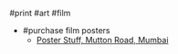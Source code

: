 #print #art #film

- #purchase  film posters
	- [Poster Stuff, Mutton Road, Mumbai](https://maps.app.goo.gl/xu3g6Hwpbnw31SU36?g_st=com.google.maps.preview.copy)

